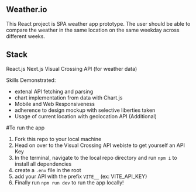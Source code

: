 ## Weather.io

This React project is SPA weather app prototype. The user should be able to compare the weather in the same location on the same weekday across different weeks.

## Stack
React.js
Next.js
Visual Crossing API (for weather data)

Skills Demonstrated: 
* extenal API fetching and parsing
* chart implementation from data with Chart.js
* Mobile and Web Responsiveness 
* adherence to design mockup with selective liberties taken
* Usage of current location with geolocation API (Additional)

#To run the app
1. Fork this repo to your local machine
2. Head on over to the Visual Crossing API webiste to get yourself an API Key
3. In the terminal, navigate to the local repo directory and run `npm i` to install all dependencies
4. create a `.env` file in the root
5. add your API with the prefix `VITE__` (ex: VITE_API_KEY)
6. Finally run `npm run dev` to run the app locally!
